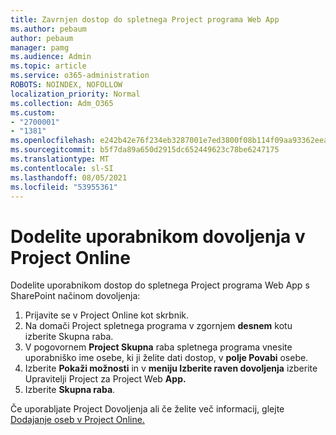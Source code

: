 ```yaml
---
title: Zavrnjen dostop do spletnega Project programa Web App
ms.author: pebaum
author: pebaum
manager: pamg
ms.audience: Admin
ms.topic: article
ms.service: o365-administration
ROBOTS: NOINDEX, NOFOLLOW
localization_priority: Normal
ms.collection: Adm_O365
ms.custom:
- "2700001"
- "1381"
ms.openlocfilehash: e242b42e76f234eb3287001e7ed3800f08b114f09aa93362eea215109ea7bac5
ms.sourcegitcommit: b5f7da89a650d2915dc652449623c78be6247175
ms.translationtype: MT
ms.contentlocale: sl-SI
ms.lasthandoff: 08/05/2021
ms.locfileid: "53955361"
---
```

# <a name="give-users-permissions-in-project-online"></a>Dodelite uporabnikom dovoljenja v Project Online

Dodelite uporabnikom dostop do spletnega Project programa Web App s SharePoint načinom dovoljenja:

1. Prijavite se v Project Online kot skrbnik.
2. Na domači Project spletnega programa v zgornjem **desnem** kotu izberite Skupna raba.
3. V pogovornem **Project Skupna** raba spletnega programa vnesite uporabniško ime osebe, ki ji želite dati dostop, v **polje Povabi** osebe.
4. Izberite **Pokaži možnosti** in v **meniju Izberite raven dovoljenja** izberite Upravitelji Project za Project Web **App.**
5. Izberite **Skupna raba**.

Če uporabljate Project Dovoljenja ali če želite več informacij, glejte [Dodajanje oseb v Project Online.](https://docs.microsoft.com/projectonline/step-2-add-people-to-project-online)
